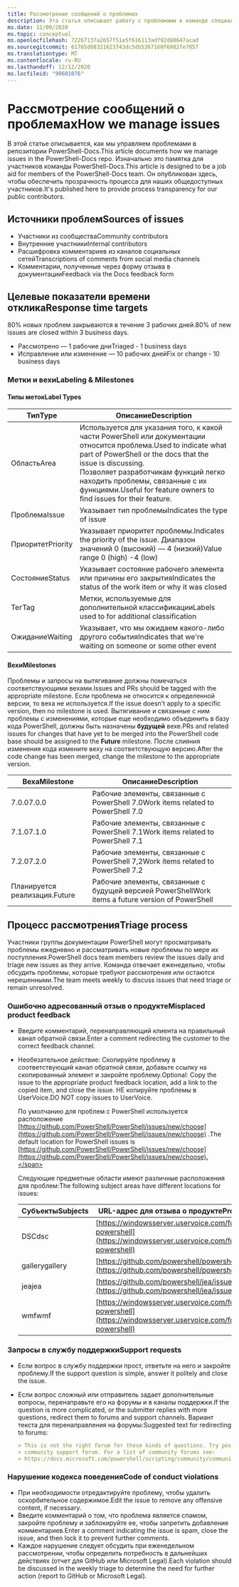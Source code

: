 ```yaml
---
title: Рассмотрение сообщений о проблемах
description: Эта статья описывает работу с проблемами в команде специалистов по PowerShell-Docs.
ms.date: 12/09/2020
ms.topic: conceptual
ms.openlocfilehash: 72267137a2657f51e5f616113adf92d80647acad
ms.sourcegitcommit: 61765d08321623743dc5db5367160f6982fe7857
ms.translationtype: MT
ms.contentlocale: ru-RU
ms.lasthandoff: 12/12/2020
ms.locfileid: "99601076"
---
```

# <a name="how-we-manage-issues"></a><span data-ttu-id="6594c-103">Рассмотрение сообщений о проблемах</span><span class="sxs-lookup"><span data-stu-id="6594c-103">How we manage issues</span></span>

<span data-ttu-id="6594c-104">В этой статье описывается, как мы управляем проблемами в репозитории PowerShell-Docs.</span><span class="sxs-lookup"><span data-stu-id="6594c-104">This article documents how we manage issues in the PowerShell-Docs repo.</span></span> <span data-ttu-id="6594c-105">Изначально это памятка для участников команды PowerShell-Docs.</span><span class="sxs-lookup"><span data-stu-id="6594c-105">This article is designed to be a job aid for members of the PowerShell-Docs team.</span></span> <span data-ttu-id="6594c-106">Он опубликован здесь, чтобы обеспечить прозрачность процесса для наших общедоступных участников.</span><span class="sxs-lookup"><span data-stu-id="6594c-106">It's published here to provide process transparency for our public contributors.</span></span>

## <a name="sources-of-issues"></a><span data-ttu-id="6594c-107">Источники проблем</span><span class="sxs-lookup"><span data-stu-id="6594c-107">Sources of issues</span></span>

- <span data-ttu-id="6594c-108">Участники из сообщества</span><span class="sxs-lookup"><span data-stu-id="6594c-108">Community contributors</span></span>
- <span data-ttu-id="6594c-109">Внутренние участники</span><span class="sxs-lookup"><span data-stu-id="6594c-109">Internal contributors</span></span>
- <span data-ttu-id="6594c-110">Расшифровка комментариев из каналов социальных сетей</span><span class="sxs-lookup"><span data-stu-id="6594c-110">Transcriptions of comments from social media channels</span></span>
- <span data-ttu-id="6594c-111">Комментарии, полученные через форму отзыва в документации</span><span class="sxs-lookup"><span data-stu-id="6594c-111">Feedback via the Docs feedback form</span></span>

## <a name="response-time-targets"></a><span data-ttu-id="6594c-112">Целевые показатели времени отклика</span><span class="sxs-lookup"><span data-stu-id="6594c-112">Response time targets</span></span>

<span data-ttu-id="6594c-113">80% новых проблем закрываются в течение 3 рабочих дней.</span><span class="sxs-lookup"><span data-stu-id="6594c-113">80% of new issues are closed within 3 business days.</span></span>

- <span data-ttu-id="6594c-114">Рассмотрено — 1 рабочие дни</span><span class="sxs-lookup"><span data-stu-id="6594c-114">Triaged - 1 business days</span></span>
- <span data-ttu-id="6594c-115">Исправление или изменение — 10 рабочих дней</span><span class="sxs-lookup"><span data-stu-id="6594c-115">Fix or change - 10 business days</span></span>

### <a name="labeling--milestones"></a><span data-ttu-id="6594c-116">Метки и вехи</span><span class="sxs-lookup"><span data-stu-id="6594c-116">Labeling & Milestones</span></span>

#### <a name="label-types"></a><span data-ttu-id="6594c-117">Типы меток</span><span class="sxs-lookup"><span data-stu-id="6594c-117">Label Types</span></span>

|   <span data-ttu-id="6594c-118">Тип</span><span class="sxs-lookup"><span data-stu-id="6594c-118">Type</span></span>   | <span data-ttu-id="6594c-119">Описание</span><span class="sxs-lookup"><span data-stu-id="6594c-119">Description</span></span>                                                         |
| -------- | ------------------------------------------------------------------- |
| <span data-ttu-id="6594c-120">Область</span><span class="sxs-lookup"><span data-stu-id="6594c-120">Area</span></span>     | <span data-ttu-id="6594c-121">Используется для указания того, к какой части PowerShell или документации относится проблема.</span><span class="sxs-lookup"><span data-stu-id="6594c-121">Used to indicate what part of PowerShell or the docs that the issue is discussing.</span></span><br><span data-ttu-id="6594c-122">Позволяет разработчикам функций легко находить проблемы, связанные с их функциями.</span><span class="sxs-lookup"><span data-stu-id="6594c-122">Useful for feature owners to find issues for their feature.</span></span> |
| <span data-ttu-id="6594c-123">Проблема</span><span class="sxs-lookup"><span data-stu-id="6594c-123">Issue</span></span>    | <span data-ttu-id="6594c-124">Указывает тип проблемы</span><span class="sxs-lookup"><span data-stu-id="6594c-124">Indicates the type of issue</span></span>                                         |
| <span data-ttu-id="6594c-125">Приоритет</span><span class="sxs-lookup"><span data-stu-id="6594c-125">Priority</span></span> | <span data-ttu-id="6594c-126">Указывает приоритет проблемы.</span><span class="sxs-lookup"><span data-stu-id="6594c-126">Indicates the priority of the issue.</span></span> <span data-ttu-id="6594c-127">Диапазон значений 0 (высокий) — 4 (низкий)</span><span class="sxs-lookup"><span data-stu-id="6594c-127">Value range 0 (high) -4 (low)</span></span>  |
| <span data-ttu-id="6594c-128">Состояние</span><span class="sxs-lookup"><span data-stu-id="6594c-128">Status</span></span>   | <span data-ttu-id="6594c-129">Указывает состояние рабочего элемента или причины его закрытия</span><span class="sxs-lookup"><span data-stu-id="6594c-129">Indicates the status of the work item or why it was closed</span></span>          |
| <span data-ttu-id="6594c-130">Тег</span><span class="sxs-lookup"><span data-stu-id="6594c-130">Tag</span></span>      | <span data-ttu-id="6594c-131">Метки, используемые для дополнительной классификации</span><span class="sxs-lookup"><span data-stu-id="6594c-131">Labels used to for additional classification</span></span>                        |
| <span data-ttu-id="6594c-132">Ожидание</span><span class="sxs-lookup"><span data-stu-id="6594c-132">Waiting</span></span>  | <span data-ttu-id="6594c-133">Указывает, что мы ожидаем какого-либо другого события</span><span class="sxs-lookup"><span data-stu-id="6594c-133">Indicates that we're waiting on someone or some other event</span></span>         |

#### <a name="milestones"></a><span data-ttu-id="6594c-134">Вехи</span><span class="sxs-lookup"><span data-stu-id="6594c-134">Milestones</span></span>

<span data-ttu-id="6594c-135">Проблемы и запросы на вытягивание должны помечаться соответствующими вехами.</span><span class="sxs-lookup"><span data-stu-id="6594c-135">Issues and PRs should be tagged with the appropriate milestone.</span></span> <span data-ttu-id="6594c-136">Если проблема не относится к определенной версии, то веха не используется.</span><span class="sxs-lookup"><span data-stu-id="6594c-136">If the issue doesn't apply to a specific version, then no milestone is used.</span></span> <span data-ttu-id="6594c-137">Вытягивание и связанные с ним проблемы с изменениями, которые еще необходимо объединить в базу кода PowerShell, должны быть назначены **будущей** вехе.</span><span class="sxs-lookup"><span data-stu-id="6594c-137">PRs and related issues for changes that have yet to be merged into the PowerShell code base should be assigned to the **Future** milestone.</span></span> <span data-ttu-id="6594c-138">После слияния изменения кода измените веху на соответствующую версию.</span><span class="sxs-lookup"><span data-stu-id="6594c-138">After the code change has been merged, change the milestone to the appropriate version.</span></span>

|    <span data-ttu-id="6594c-139">Веха</span><span class="sxs-lookup"><span data-stu-id="6594c-139">Milestone</span></span>     |                    <span data-ttu-id="6594c-140">Описание</span><span class="sxs-lookup"><span data-stu-id="6594c-140">Description</span></span>                     |
| ---------------- | -------------------------------------------------- |
| <span data-ttu-id="6594c-141">7.0.0</span><span class="sxs-lookup"><span data-stu-id="6594c-141">7.0.0</span></span>            | <span data-ttu-id="6594c-142">Рабочие элементы, связанные с PowerShell 7.0</span><span class="sxs-lookup"><span data-stu-id="6594c-142">Work items related to PowerShell 7.0</span></span>               |
| <span data-ttu-id="6594c-143">7.1.0</span><span class="sxs-lookup"><span data-stu-id="6594c-143">7.1.0</span></span>            | <span data-ttu-id="6594c-144">Рабочие элементы, связанные с PowerShell 7.1</span><span class="sxs-lookup"><span data-stu-id="6594c-144">Work items related to PowerShell 7.1</span></span>               |
| <span data-ttu-id="6594c-145">7.2.0</span><span class="sxs-lookup"><span data-stu-id="6594c-145">7.2.0</span></span>            | <span data-ttu-id="6594c-146">Рабочие элементы, связанные с PowerShell 7,2</span><span class="sxs-lookup"><span data-stu-id="6594c-146">Work items related to PowerShell 7.2</span></span>               |
| <span data-ttu-id="6594c-147">Планируется реализация.</span><span class="sxs-lookup"><span data-stu-id="6594c-147">Future</span></span>           | <span data-ttu-id="6594c-148">Рабочие элементы, связанные с будущей версией PowerShell</span><span class="sxs-lookup"><span data-stu-id="6594c-148">Work items a future version of PowerShell</span></span>          |

## <a name="triage-process"></a><span data-ttu-id="6594c-149">Процесс рассмотрения</span><span class="sxs-lookup"><span data-stu-id="6594c-149">Triage process</span></span>

<span data-ttu-id="6594c-150">Участники группы документации PowerShell могут просматривать проблемы ежедневно и рассматривать новые проблемы по мере их поступления.</span><span class="sxs-lookup"><span data-stu-id="6594c-150">PowerShell docs team members review the issues daily and triage new issues as they arrive.</span></span> <span data-ttu-id="6594c-151">Команда отвечает еженедельно, чтобы обсудить проблемы, которые требуют рассмотрения или остаются нерешенными.</span><span class="sxs-lookup"><span data-stu-id="6594c-151">The team meets weekly to discuss issues that need triage or remain unresolved.</span></span>

### <a name="misplaced-product-feedback"></a><span data-ttu-id="6594c-152">Ошибочно адресованный отзыв о продукте</span><span class="sxs-lookup"><span data-stu-id="6594c-152">Misplaced product feedback</span></span>

- <span data-ttu-id="6594c-153">Введите комментарий, перенаправляющий клиента на правильный канал обратной связи.</span><span class="sxs-lookup"><span data-stu-id="6594c-153">Enter a comment redirecting the customer to the correct feedback channel.</span></span>
- <span data-ttu-id="6594c-154">Необязательное действие: Скопируйте проблему в соответствующий канал обратной связи, добавьте ссылку на скопированный элемент и закройте проблему.</span><span class="sxs-lookup"><span data-stu-id="6594c-154">Optional: Copy the issue to the appropriate product feedback location, add a link to the copied item, and close the issue.</span></span> <span data-ttu-id="6594c-155">НЕ копируйте проблемы в UserVoice.</span><span class="sxs-lookup"><span data-stu-id="6594c-155">DO NOT copy issues to UserVoice.</span></span>

  <span data-ttu-id="6594c-156">По умолчанию для проблем с PowerShell используется расположение [https://github.com/PowerShell/PowerShell/issues/new/choose](https://github.com/PowerShell/PowerShell/issues/new/choose) .</span><span class="sxs-lookup"><span data-stu-id="6594c-156">The default location for PowerShell issues is [https://github.com/PowerShell/PowerShell/issues/new/choose](https://github.com/PowerShell/PowerShell/issues/new/choose).</span></span>

  <span data-ttu-id="6594c-157">Следующие предметные области имеют различные расположения для проблем:</span><span class="sxs-lookup"><span data-stu-id="6594c-157">The following subject areas have different locations for issues:</span></span>

  | <span data-ttu-id="6594c-158">Субъекты</span><span class="sxs-lookup"><span data-stu-id="6594c-158">Subjects</span></span> |                                                     <span data-ttu-id="6594c-159">URL-адрес для отзыва о продукте</span><span class="sxs-lookup"><span data-stu-id="6594c-159">Product Feedback URL</span></span>                                                     |
  | -------- | ---------------------------------------------------------------------------------------------------------------------------- |
  | <span data-ttu-id="6594c-160">DSC</span><span class="sxs-lookup"><span data-stu-id="6594c-160">dsc</span></span>      | [https://windowsserver.uservoice.com/forums/301869-powershell](https://windowsserver.uservoice.com/forums/301869-powershell) |
  | <span data-ttu-id="6594c-161">gallery</span><span class="sxs-lookup"><span data-stu-id="6594c-161">gallery</span></span>  | [https://github.com/powershell/powershellgallery/issues/new](https://github.com/powershell/powershellgallery/issues/new)     |
  | <span data-ttu-id="6594c-162">jea</span><span class="sxs-lookup"><span data-stu-id="6594c-162">jea</span></span>      | [https://github.com/powershell/jea/issues/new](https://github.com/powershell/jea/issues/new)                                 |
  | <span data-ttu-id="6594c-163">wmf</span><span class="sxs-lookup"><span data-stu-id="6594c-163">wmf</span></span>      | [https://windowsserver.uservoice.com/forums/301869-powershell](https://windowsserver.uservoice.com/forums/301869-powershell) |

### <a name="support-requests"></a><span data-ttu-id="6594c-164">Запросы в службу поддержки</span><span class="sxs-lookup"><span data-stu-id="6594c-164">Support requests</span></span>

- <span data-ttu-id="6594c-165">Если вопрос в службу поддержки прост, ответьте на него и закройте проблему.</span><span class="sxs-lookup"><span data-stu-id="6594c-165">If the support question is simple, answer it politely and close the issue.</span></span>
- <span data-ttu-id="6594c-166">Если вопрос сложный или отправитель задает дополнительные вопросы, перенаправьте его на форумы и в каналы поддержки.</span><span class="sxs-lookup"><span data-stu-id="6594c-166">If the question is more complicated, or the submitter replies with more questions, redirect them to forums and support channels.</span></span> <span data-ttu-id="6594c-167">Вариант текста для перенаправления на форумы:</span><span class="sxs-lookup"><span data-stu-id="6594c-167">Suggested text for redirecting to forums:</span></span>

  ```Markdown
  > This is not the right forum for these kinds of questions. Try posting your question in a
  > community support forum. For a list of community forums see:
  > https://docs.microsoft.com/powershell/scripting/community/community-support
  ```

### <a name="code-of-conduct-violations"></a><span data-ttu-id="6594c-168">Нарушение кодекса поведения</span><span class="sxs-lookup"><span data-stu-id="6594c-168">Code of conduct violations</span></span>

- <span data-ttu-id="6594c-169">При необходимости отредактируйте проблему, чтобы удалить оскорбительное содержимое.</span><span class="sxs-lookup"><span data-stu-id="6594c-169">Edit the issue to remove any offensive content, if necessary.</span></span>
- <span data-ttu-id="6594c-170">Введите комментарий о том, что проблема является спамом, закройте проблему и заблокируйте ее, чтобы запретить добавление комментариев.</span><span class="sxs-lookup"><span data-stu-id="6594c-170">Enter a comment indicating the issue is spam, close the issue, and then lock it to prevent further comments.</span></span>
- <span data-ttu-id="6594c-171">Каждое нарушение следует обсудить при еженедельном рассмотрении, чтобы определить потребность в дальнейших действиях (отчет для GitHub или Microsoft Legal).</span><span class="sxs-lookup"><span data-stu-id="6594c-171">Each violation should be discussed in the weekly triage to determine the need for further action (report to GitHub or Microsoft Legal).</span></span>
